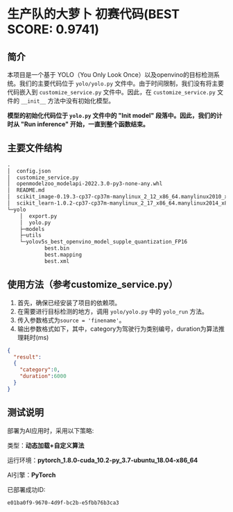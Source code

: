 # 生产队的大萝卜 初赛代码(BEST SCORE: 0.9741)

## 简介

本项目是一个基于 YOLO（You Only Look Once）以及openvino的目标检测系统。我们的主要代码位于 `yolo/yolo.py` 文件中。由于时间限制，我们没有将主要代码嵌入到 `customize_service.py` 文件中。因此，在 `customize_service.py` 文件的 `__init__` 方法中没有初始化模型。

**模型的初始化代码位于 `yolo.py` 文件中的 "Init model" 段落中。因此，我们的计时从 "Run inference" 开始，一直到整个函数结束。**

## 主要文件结构

```diff
.
│  config.json
│  customize_service.py
│  openmodelzoo_modelapi-2022.3.0-py3-none-any.whl
│  README.md
│  scikit_image-0.19.3-cp37-cp37m-manylinux_2_12_x86_64.manylinux2010_x86_64.whl
│  scikit_learn-1.0.2-cp37-cp37m-manylinux_2_17_x86_64.manylinux2014_x86_64.whl
└─yolo
    │  export.py
    │  yolo.py
    ├─models
    ├─utils
    └─yolov5s_best_openvino_model_supple_quantization_FP16
            best.bin
            best.mapping
            best.xml
```

## 使用方法（参考customize_service.py）

1. 首先，确保已经安装了项目的依赖项。
2. 在需要进行目标检测的地方，调用 `yolo/yolo.py` 中的 `yolo_run` 方法。
3. 传入参数格式为`source = 'finename'`。
4. 输出参数格式如下，其中，category为驾驶行为类别编号，duration为算法推理耗时(ms)

```json
{
  "result":
  {
    "category":0,
    "duration":6000
  }
}
```

## 测试说明

部署为AI应用时，采用以下策略:

类型：**动态加载+自定义算法**

运行环境：**pytorch_1.8.0-cuda_10.2-py_3.7-ubuntu_18.04-x86_64**

AI引擎：**PyTorch**

已部署成功ID:

```
e01ba0f9-9670-4d9f-bc2b-e5fbb76b3ca3
```